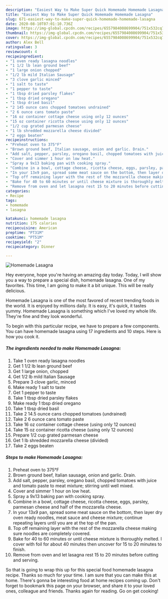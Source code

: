 ```yaml
---
description: "Easiest Way to Make Super Quick Homemade Homemade Lasagna"
title: "Easiest Way to Make Super Quick Homemade Homemade Lasagna"
slug: 671-easiest-way-to-make-super-quick-homemade-homemade-lasagna
date: 2020-08-10T07:01:10.736Z
image: https://img-global.cpcdn.com/recipes/6557984008699904/751x532cq70/homemade-lasagna-recipe-main-photo.jpg
thumbnail: https://img-global.cpcdn.com/recipes/6557984008699904/751x532cq70/homemade-lasagna-recipe-main-photo.jpg
cover: https://img-global.cpcdn.com/recipes/6557984008699904/751x532cq70/homemade-lasagna-recipe-main-photo.jpg
author: Alex Bell
ratingvalue: 3
reviewcount: 4
recipeingredient:
- "1 oven ready lasagna noodles"
- "1 1/2 lb lean ground beef"
- "1 large onion chopped"
- "1/2 lb mild Italian Sausage"
- "3 clove garlic minced"
- "1 salt to taste"
- "1 pepper to taste"
- "1 tbsp dried parsley flakes"
- "1 tbsp dried oregano"
- "1 tbsp dried basil"
- "2 145 ounce cans chopped tomatoes undrained"
- "2 6 ounce cans tomato paste"
- "16 oz container cottage cheese using only 12 ounces"
- "15 oz container ricotta cheese using only 12 ounces"
- "1/2 cup grated parmesan cheese"
- "1 lb shredded mozzarella cheese divided"
- "2 eggs beaten"
recipeinstructions:
- "Preheat oven to 375°F"
- "Brown ground beef, Italian sausage, onion and garlic. Drain."
- "Add salt, pepper, parsley, oregano basil, chopped tomatoes with juice and tomato paste to meat mixture; stirring until well mixed."
- "Cover and simmer 1 hour on low heat."
- "Spray a 9x13 baking pan with cooking spray."
- "Combine in a bowl, cottage cheese, ricotta cheese, eggs, parsley, parmesan cheese and half of the mozzarella cheese."
- "In your 13x9 pan, spread some meat sauce on the bottom, then layer dry oven ready noodles, meat sauce and cheese mixture; continue repeating layers until you are at the top of the pan."
- "Top off remaining layer with the rest of the mozzarella cheese making sure noodles are completely covered."
- "Bake for 40 to 60 minutes or until cheese mixture is thoroughly melted. I cover with foil for about 40 minutes then uncover for 15 to 20 minutes to finish."
- "Remove from oven and let lasagna rest 15 to 20 minutes before cutting and serving."
categories:
- Recipe
tags:
- homemade
- lasagna

katakunci: homemade lasagna 
nutrition: 175 calories
recipecuisine: American
preptime: "PT31M"
cooktime: "PT51M"
recipeyield: "2"
recipecategory: Dinner

---
```



![Homemade Lasagna](https://img-global.cpcdn.com/recipes/6557984008699904/751x532cq70/homemade-lasagna-recipe-main-photo.jpg)

Hey everyone, hope you're having an amazing day today. Today, I will show you a way to prepare a special dish, homemade lasagna. One of my favorites. This time, I am going to make it a bit unique. This will be really delicious.



Homemade Lasagna is one of the most favored of recent trending foods in the world. It is enjoyed by millions daily. It is easy, it's quick, it tastes yummy. Homemade Lasagna is something which I've loved my whole life. They're fine and they look wonderful.


To begin with this particular recipe, we have to prepare a few components. You can have homemade lasagna using 17 ingredients and 10 steps. Here is how you cook it.

<!--inarticleads1-->

##### The ingredients needed to make Homemade Lasagna:

1. Take 1 oven ready lasagna noodles
1. Get 1 1/2 lb lean ground beef
1. Get 1 large onion, chopped
1. Get 1/2 lb mild Italian Sausage
1. Prepare 3 clove garlic, minced
1. Make ready 1 salt to taste
1. Get 1 pepper to taste
1. Take 1 tbsp dried parsley flakes
1. Make ready 1 tbsp dried oregano
1. Take 1 tbsp dried basil
1. Take 2 14.5 ounce cans chopped tomatoes (undrained)
1. Take 2 6 ounce cans tomato paste
1. Take 16 oz container cottage cheese (using only 12 ounces)
1. Take 15 oz container ricotta cheese (using only 12 ounces)
1. Prepare 1/2 cup grated parmesan cheese
1. Get 1 lb shredded mozzarella cheese (divided)
1. Take 2 eggs beaten




<!--inarticleads2-->

##### Steps to make Homemade Lasagna:

1. Preheat oven to 375°F
1. Brown ground beef, Italian sausage, onion and garlic. Drain.
1. Add salt, pepper, parsley, oregano basil, chopped tomatoes with juice and tomato paste to meat mixture; stirring until well mixed.
1. Cover and simmer 1 hour on low heat.
1. Spray a 9x13 baking pan with cooking spray.
1. Combine in a bowl, cottage cheese, ricotta cheese, eggs, parsley, parmesan cheese and half of the mozzarella cheese.
1. In your 13x9 pan, spread some meat sauce on the bottom, then layer dry oven ready noodles, meat sauce and cheese mixture; continue repeating layers until you are at the top of the pan.
1. Top off remaining layer with the rest of the mozzarella cheese making sure noodles are completely covered.
1. Bake for 40 to 60 minutes or until cheese mixture is thoroughly melted. I cover with foil for about 40 minutes then uncover for 15 to 20 minutes to finish.
1. Remove from oven and let lasagna rest 15 to 20 minutes before cutting and serving.




So that is going to wrap this up for this special food homemade lasagna recipe. Thanks so much for your time. I am sure that you can make this at home. There's gonna be interesting food at home recipes coming up. Don't forget to bookmark this page on your browser, and share it to your loved ones, colleague and friends. Thanks again for reading. Go on get cooking!
